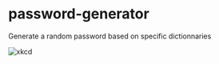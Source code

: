 # password-generator

Generate a random password based on specific dictionnaries

![xkcd](https://imgs.xkcd.com/comics/password_strength.png)
